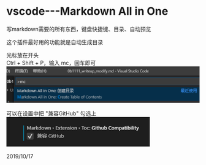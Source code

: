 # vscode---Markdown All in One

写markdown需要的所有东西，键盘快捷键、目录、自动预览  

这个插件最好用的功能就是自动生成目录  

光标放在开头  
Ctrl + Shift + P，输入 mc，回车即可  
![创建目录](images/create_toc.png)  

可以在设置中把 "兼容GitHub" 勾选上  
![兼容GitHub](images/with_github.png)  


2019/10/17  
